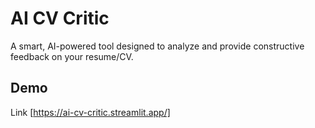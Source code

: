 # AI CV Critic

A smart, AI-powered tool designed to analyze and provide constructive feedback on your resume/CV.

## Demo

Link [https://ai-cv-critic.streamlit.app/]


